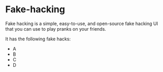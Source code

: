 # Fake-hacking

Fake hacking is a simple, easy-to-use, and open-source fake hacking UI that you can use to play pranks on your friends.

It has the following fake hacks:

- A
- B
- C
- D
